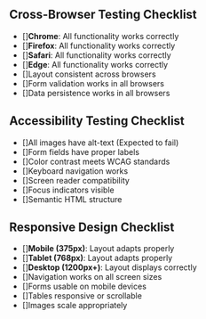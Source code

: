 ## **Cross-Browser Testing Checklist**

 - []**Chrome**: All functionality works correctly
 - []**Firefox**: All functionality works correctly
 - []**Safari**: All functionality works correctly
 - []**Edge**: All functionality works correctly
 - []Layout consistent across browsers
 - []Form validation works in all browsers
 - []Data persistence works in all browsers

## **Accessibility Testing Checklist**

 - []All images have alt-text (Expected to fail)
 - []Form fields have proper labels
 - []Color contrast meets WCAG standards
 - []Keyboard navigation works
 - []Screen reader compatibility
 - []Focus indicators visible
 - []Semantic HTML structure

## **Responsive Design Checklist**

 - []**Mobile (375px)**: Layout adapts properly
 - []**Tablet (768px)**: Layout adapts properly
 - []**Desktop (1200px+)**: Layout displays correctly
 - []Navigation works on all screen sizes
 - []Forms usable on mobile devices
 - []Tables responsive or scrollable
 - []Images scale appropriately
